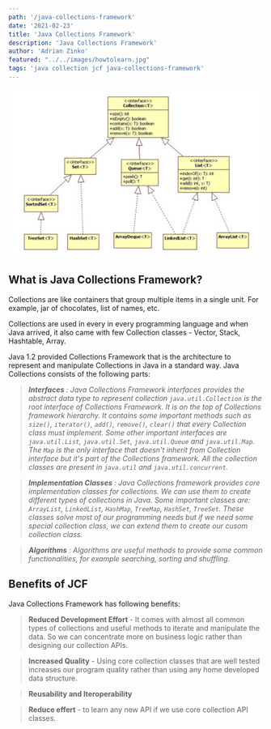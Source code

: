 ```yaml
---
path: '/java-collections-framework'
date: '2021-02-23'
title: 'Java Collections Framework'
description: 'Java Collections Framework'
author: 'Adrian Zinko'
featured: "../../images/howtolearn.jpg"
tags: 'java collection jcf java-collections-framework'
---
```


![how to learn](../../images/jcf.png)

## What is Java Collections Framework?

Collections are like containers that group multiple items in a single unit. For example, jar of chocolates, list of names, etc.

Collections are used in every in every programming language and when Java arrived, it also came with few Collection classes - Vector, Stack, Hashtable, Array.

Java 1.2 provided Collections Framework that is the architecture to represent and manipulate Collections in Java in a standard way. Java Collections consists of the following parts:

> *__Interfaces__ : Java Collections Framework interfaces provides the abstract data type to represent collection `java.util.Collection` is the root interface of Collections Framework. It is on the top of Collections framework hierarchy. It contains some important methods such as `size()`, `iterator()`, `add()`, `remove()`, `clear()` that every Collection class must implement. Some other important interfaces are `java.util.List`, `java.util.Set`, `java.util.Queue` and `java.util.Map`. The `Map` is the only interface that doesn't inherit from Collection interface but it's part of the Collections framework. All the collection classes are present in `java.util` and `java.util.concurrent`.*

> *__Implementation Classes__ : Java Collections framework provides core implementation classes for collections. We can use them to create different types of collections in Java. Some important classes are: `ArrayList`, `LinkedList`, `HashMap`, `TreeMap`, `HashSet`, `TreeSet`. These classes solve most of our programming needs but if we need some special collection class, we can extend them to create our cusom collection class.*

> *__Algorithms__ : Algorithms are useful methods to provide some common functionalities, for example searching, sorting and shuffling*.

## Benefits of JCF

Java Collections Framework has following benefits:

> __Reduced Development Effort__ - It comes with almost all common types of collections and useful methods to iterate and manipulate the data. So we can concentrate more on business logic rather than designing our collection APIs.

> __Increased Quality__ - Using core collection classes that are well tested increases our program quality rather than using any home developed data structure.

> __Reusability and Iteroperability__

> __Reduce effert__ - to learn any new API if we use core collection API classes.